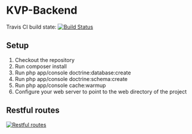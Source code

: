 # KVP-Backend

Travis CI build state: [![Build Status](https://travis-ci.org/HHS-Development/KVP-Backend.svg?branch=master)](https://travis-ci.org/HHS-Development/KVP-Backend)
## Setup
1. Checkout the repository
2. Run composer install
3. Run php app/console doctrine:database:create
4. Run php app/console doctrine:schema:create
5. Run php app/console cache:warmup
6. Configure your web server to point to the web directory of the project

## Restful routes
[![Restful routes](http://i.epvpimg.com/mKQlb.png)](http://i.epvpimg.com/mKQlb.png)





